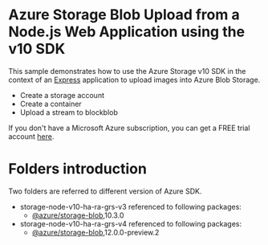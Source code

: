 # Azure Storage Blob Upload from a Node.js Web Application using the v10 SDK

This sample demonstrates how to use the Azure Storage v10 SDK in the context of an [Express](https://expressjs.com/) application to upload images into Azure Blob Storage.

* Create a storage account
* Create a container
* Upload a stream to blockblob

If you don't have a Microsoft Azure subscription, you can get a FREE trial account <a href="http://go.microsoft.com/fwlink/?LinkId=330212">here</a>.

# Folders introduction

Two folders are referred to different version of Azure SDK.
* storage-node-v10-ha-ra-grs-v3 referenced to following packages:
  * [@azure/storage-blob](https://www.npmjs.com/package/@azure/storage-blob/v/10.3.0),10.3.0
* storage-node-v10-ha-ra-grs-v4 referenced to following packages:
  * [@azure/storage-blob](https://www.npmjs.com/package/@azure/storage-blob/v/12.0.0-preview.2),12.0.0-preview.2
